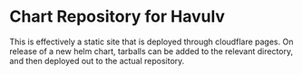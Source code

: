 
# Chart Repository for Havulv

This is effectively a static site that is deployed
through cloudflare pages. On release of a new helm chart,
tarballs can be added to the relevant directory, and then
deployed out to the actual repository.
